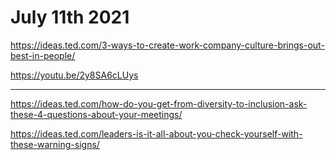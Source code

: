 # July 11th 2021

https://ideas.ted.com/3-ways-to-create-work-company-culture-brings-out-best-in-people/

https://youtu.be/2y8SA6cLUys

---

https://ideas.ted.com/how-do-you-get-from-diversity-to-inclusion-ask-these-4-questions-about-your-meetings/

https://ideas.ted.com/leaders-is-it-all-about-you-check-yourself-with-these-warning-signs/


